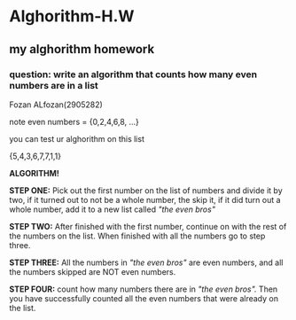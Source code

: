 # Alghorithm-H.W
## my alghorithm homework
### question: write an algorithm that counts how many even numbers are in a list

Fozan ALfozan(2905282)

note even numbers = {0,2,4,6,8, ...}

you can test ur alghorithm on this list

{5,4,3,6,7,7,1,1}


**ALGORITHM!**

**STEP ONE:** Pick out the first number on the list of numbers and divide it by two, if it turned out to not be a whole number, the skip it, if it did turn out a whole number, add it to a new list called *"the even bros"*

**STEP TWO:** After finished with the first number, continue on with the rest of the numbers on the list. When finished with all the numbers go to step three.

**STEP THREE:** All the numbers in *"the even bros"* are even numbers, and all the numbers skipped are NOT even numbers. 

**STEP FOUR:** count how many numbers there are in *"the even bros".* Then you have successfully counted all the even numbers that were already on the list.
